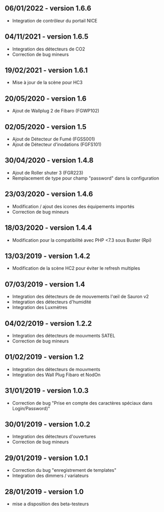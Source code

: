 **06/01/2022** - version 1.6.6
--
* Integration de contrôleur du portail NICE

**04/11/2021** - version 1.6.5
--
* Integration des détecteurs de CO2
* Correction de bug mineurs

**19/02/2021** - version 1.6.1
--
* Mise à jour de la scène pour HC3

**20/05/2020** - version 1.6
--
* Ajout de Wallplug 2 de Fibaro (FGWP102)

**02/05/2020** - version 1.5
--
* Ajout de Détecteur de Fumé (FGSS001)
* Ajout de Détecteur d'inodations (FGFS101)

**30/04/2020** - version 1.4.8
--
* Ajout de Roller shuter 3 (FGR223)
* Remplacement de type pour champ "password" dans la configuration

**23/03/2020** - version 1.4.6
--
* Modification / ajout des icones des équipements importés
* Correction de bug mineurs


**18/03/2020** - version 1.4.4
--
* Modification pour la compatibilité avec PHP <7.3 sous Buster (Rpi)


**13/03/2019** - version 1.4.2
--
* Modification de la scène HC2 pour éviter le refresh multiples


**07/03/2019** - version 1.4
--
* Integration des détecteurs de de mouvements l'œil de Sauron v2
* Integration des détecteurs d'humidité
* Integration des Luxmètres


**04/02/2019** - version 1.2.2
--
* Integration des détecteurs de mouvments SATEL
* Correction de bug mineurs


**01/02/2019** - version 1.2
--
* Integration des détecteurs de mouvments
* Integration des Wall Plug Fibaro et NodOn


**31/01/2019** - version 1.0.3
--
* Correction de bug "Prise en compte des caractères spéciaux dans Login/Password)"


**30/01/2019** - version 1.0.2
--
* Integration des détecteurs d'ouvertures
* Correction de bug mineurs


**29/01/2019** - version 1.0.1
--
* Correction du bug "enregistrement de templates"
* Integration des dimmers / variateurs


**28/01/2019** - version 1.0
--
* mise a disposition des beta-testeurs
